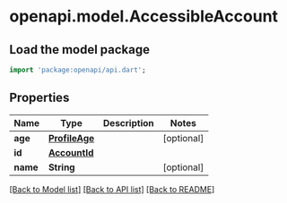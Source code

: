 # openapi.model.AccessibleAccount

## Load the model package
```dart
import 'package:openapi/api.dart';
```

## Properties
Name | Type | Description | Notes
------------ | ------------- | ------------- | -------------
**age** | [**ProfileAge**](ProfileAge.md) |  | [optional] 
**id** | [**AccountId**](AccountId.md) |  | 
**name** | **String** |  | [optional] 

[[Back to Model list]](../README.md#documentation-for-models) [[Back to API list]](../README.md#documentation-for-api-endpoints) [[Back to README]](../README.md)


